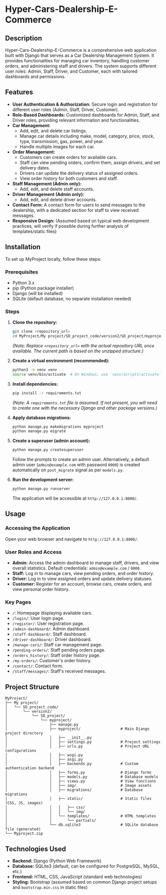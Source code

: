 # Hyper-Cars-Dealership-E-Commerce
## Description

Hyper-Cars-Dealership-E-Commerce is a comprehensive web application built with Django that serves as a Car Dealership Management System. It provides functionalities for managing car inventory, handling customer orders, and administering staff and drivers. The system supports different user roles: Admin, Staff, Driver, and Customer, each with tailored dashboards and permissions.

## Features

*   **User Authentication & Authorization:** Secure login and registration for different user roles (Admin, Staff, Driver, Customer).
*   **Role-Based Dashboards:** Customized dashboards for Admin, Staff, and Driver roles, providing relevant information and functionalities.
*   **Car Management:**
    *   Add, edit, and delete car listings.
    *   Manage car details including make, model, category, price, stock, type, transmission, gas, power, and year.
    *   Handle multiple images for each car.
*   **Order Management:**
    *   Customers can create orders for available cars.
    *   Staff can view pending orders, confirm them, assign drivers, and set delivery dates.
    *   Drivers can update the delivery status of assigned orders.
    *   View order history for both customers and staff.
*   **Staff Management (Admin only):**
    *   Add, edit, and delete staff accounts.
*   **Driver Management (Admin only):**
    *   Add, edit, and delete driver accounts.
*   **Contact Form:** A contact form for users to send messages to the dealership, with a dedicated section for staff to view received messages.
*   **Responsive Design:** (Assumed based on typical web development practices, will verify if possible during further analysis of templates/static files)

## Installation

To set up MyProject locally, follow these steps:

### Prerequisites

*   Python 3.x
*   pip (Python package installer)
*   Django (will be installed)
*   SQLite (default database, no separate installation needed)

### Steps

1.  **Clone the repository:**

    ```bash
    git clone <repository_url>
    cd MyProject/My project/SD_project_code/version2/SD_project/myproject
    ```

    *(Note: Replace `<repository_url>` with the actual repository URL once available. The current path is based on the unzipped structure.)*

2.  **Create a virtual environment (recommended):**

    ```bash
    python3 -m venv venv
    source venv/bin/activate  # On Windows, use `venv\Scripts\activate`
    ```

3.  **Install dependencies:**

    ```bash
    pip install -r requirements.txt
    ```

    *(Note: A `requirements.txt` file is assumed. If not present, you will need to create one with the necessary Django and other package versions.)*

4.  **Apply database migrations:**

    ```bash
    python manage.py makemigrations myproject
    python manage.py migrate
    ```

5.  **Create a superuser (admin account):**

    ```bash
    python manage.py createsuperuser
    ```

    Follow the prompts to create an admin user. Alternatively, a default admin user (`admin@example.com` with password `0000`) is created automatically on `post_migrate` signal as per `models.py`.

6.  **Run the development server:**

    ```bash
    python manage.py runserver
    ```

    The application will be accessible at `http://127.0.0.1:8000/`.

## Usage

### Accessing the Application

Open your web browser and navigate to `http://127.0.0.1:8000/`.

### User Roles and Access

*   **Admin:** Access the admin dashboard to manage staff, drivers, and view overall statistics. Default credentials: `admin@example.com` / `0000`.
*   **Staff:** Log in to manage cars, view pending orders, and order history.
*   **Driver:** Log in to view assigned orders and update delivery statuses.
*   **Customer:** Register for an account, browse cars, create orders, and view personal order history.

### Key Pages

*   `/`: Homepage displaying available cars.
*   `/login/`: User login page.
*   `/register/`: User registration page.
*   `/admin-dashboard/`: Admin dashboard.
*   `/staff-dashboard/`: Staff dashboard.
*   `/driver-dashboard/`: Driver dashboard.
*   `/manage-cars/`: Staff car management page.
*   `/pending-orders/`: Staff pending orders page.
*   `/orders_history/`: Staff order history page.
*   `/my-orders/`: Customer's order history.
*   `/contact/`: Contact form.
*   `/staff/messages/`: Staff's received messages.

## Project Structure

```
MyProject/
├── My project/
│   └── SD_project_code/
│       └── version2/
│           └── SD_project/
│               └── myproject/
│                   ├── manage.py
│                   ├── myproject/                  # Main Django project directory
│                   │   ├── __init__.py
│                   │   ├── settings.py             # Project settings
│                   │   ├── urls.py                 # Project URL configurations
│                   │   ├── wsgi.py
│                   │   ├── asgi.py
│                   │   ├── backends.py             # Custom authentication backend
│                   │   ├── forms.py                # Django forms
│                   │   ├── models.py               # Database models
│                   │   ├── views.py                # View functions
│                   │   ├── img/                    # Image assets
│                   │   ├── migrations/             # Database migrations
│                   │   ├── static/                 # Static files (CSS, JS, images)
│                   │   │   ├── css/
│                   │   │   └── img/
│                   │   └── templates/              # HTML templates
│                   │       └── partials/
│                   └── db.sqlite3                  # SQLite database file (generated)
└── Myproject.zip
```

## Technologies Used

*   **Backend:** Django (Python Web Framework)
*   **Database:** SQLite3 (default, can be configured for PostgreSQL, MySQL, etc.)
*   **Frontend:** HTML, CSS, JavaScript (standard web technologies)
*   **Styling:** Bootstrap (assumed based on common Django project setups and `bootstrap.min.css` in static files)

